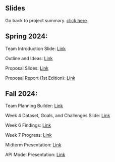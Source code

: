 ## Slides
Go back to project summary. [click here](README.md).

## Spring 2024:
Team Introduction Slide: [Link](https://docs.google.com/presentation/d/1WNn4oexdCydlKBAyXx5dTc79Uo_LxP4TgfdswozQwrA/edit?usp=sharing)

Outline and Ideas: [Link](https://docs.google.com/document/d/1Q3Uw8UuIPxLry2x__Ho96tgG0YmFKRJOzUxRCji3SqQ/edit)

Proposal Slides: [Link](https://docs.google.com/presentation/d/1zArYUqKdJbiIPmc5MsCpLZHITTuW8kJ59F027_C2xiQ/edit?usp=sharing)

Proposal Report (1st Edition): [Link](https://docs.google.com/document/d/1QfcjTj-ExAPZTSlLyOmJJY3YGCVtEkN1_HLgqfZvfNk/edit)

## Fall 2024:
Team Planning Builder: [Link](https://docs.google.com/spreadsheets/d/1_CTNEVaTbUeiSTDD4i7zU3mf360-n2xHzTq5874sA4o/edit?gid=246428048#gid=246428048)

Week 4 Dataset, Goals, and Challenges Slide: [Link](https://docs.google.com/presentation/d/1xuqTP2Wi31BHHp3mqW-A4Ctthh78NiviNjwB4_1PLaQ/edit?usp=sharing)

Week 6 Findings: [Link](https://docs.google.com/presentation/d/12LpambYXecB0q6s1nXFEDZ1PVTGuqqlvSWL8ioVSXRs/edit#slide=id.g300f8f2daa3_0_162)

Week 7 Progress: [Link](https://docs.google.com/presentation/d/1EOxthrQbYR-rn1FQ2rIEf0rG0YzmgaaxeWOQ_ttqlpE/edit#slide=id.g309d6126f41_1_65)

Midterm Presentation: [Link](https://docs.google.com/presentation/d/12cN93l-Sxsp75AHON7D7vjieD5rbmLZg9E3k0lsPq-0/edit#slide=id.g309f7c9ba66_0_0)

API Model Presentation: [Link](https://docs.google.com/presentation/d/16cphk1gKy7syfgauz4h9aCuSUKAGSur_xta8g0HFsGM/edit#slide=id.g309f7c9ba66_0_0)
